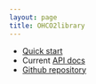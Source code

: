 ```yaml
---
layout: page
title: OHCO2library
---
```


-   [Quick start](quick)
-   Current [API docs](api/edu/holycross/shot/ohco2/index.html)
-   [Github repository](https://github.com/cite-architecture/ohco2)
